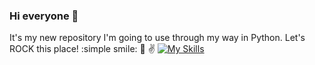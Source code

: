 ### Hi everyone 👋

It's my new repository I'm going to use through my way in Python.
Let's ROCK this place! :simple smile: :guitar: :v:
[![My Skills](https://skills.thijs.gg/icons?i=py,mysql,mongodb,postgres,docker)](https://skills.thijs.gg)
<!--
**a-zhavarankau/a-zhavarankau** is a ✨ _special_ ✨ repository because its `README.md` (this file) appears on your GitHub profile.

Here are some ideas to get you started:

- 🔭 I’m currently working on ...
- 🌱 I’m currently learning ...
- 👯 I’m looking to collaborate on ...
- 🤔 I’m looking for help with ...
- 💬 Ask me about ...
- 📫 How to reach me: ...
- 😄 Pronouns: ...
- ⚡ Fun fact: ...
-->

